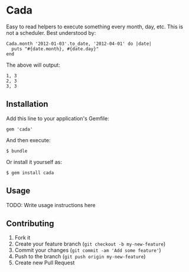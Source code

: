 # Cada

Easy to read helpers to execute something every month, day, etc. This is not a scheduler. Best understood by:

    Cada.month '2012-01-03'.to_date, '2012-04-01' do |date|
      puts "#{date.month}, #{date.day}"
    end

The above will output:

    1, 3
    2, 3
    3, 3

## Installation

Add this line to your application's Gemfile:

    gem 'cada'

And then execute:

    $ bundle

Or install it yourself as:

    $ gem install cada

## Usage

TODO: Write usage instructions here

## Contributing

1. Fork it
2. Create your feature branch (`git checkout -b my-new-feature`)
3. Commit your changes (`git commit -am 'Add some feature'`)
4. Push to the branch (`git push origin my-new-feature`)
5. Create new Pull Request
